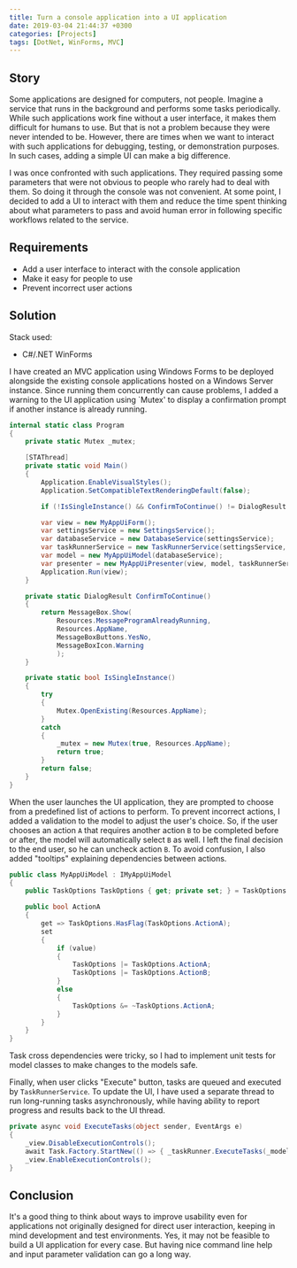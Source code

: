 ```yaml
---
title: Turn a console application into a UI application
date: 2019-03-04 21:44:37 +0300
categories: [Projects]
tags: [DotNet, WinForms, MVC]
---
```


## Story
Some applications are designed for computers, not people. Imagine a service that runs in the background and performs some tasks periodically. While such applications work fine without a user interface, it makes them difficult for humans to use. But that is not a problem because they were never intended to be. However, there are times when we want to interact with such applications for debugging, testing, or demonstration purposes. In such cases, adding a simple UI can make a big difference.

I was once confronted with such applications. They required passing some parameters that were not obvious to people who rarely had to deal with them. So doing it through the console was not convenient. At some point, I decided to add a UI to interact with them and reduce the time spent thinking about what parameters to pass and avoid human error in following specific workflows related to the service.

## Requirements
- Add a user interface to interact with the console application
- Make it easy for people to use
- Prevent incorrect user actions

## Solution
Stack used:
- C#/.NET WinForms

I have created an MVC application using Windows Forms to be deployed alongside the existing console applications hosted on a Windows Server instance. Since running them concurrently can cause problems, I added a warning to the UI application using `Mutex' to display a confirmation prompt if another instance is already running.

```csharp
internal static class Program
{
    private static Mutex _mutex;

    [STAThread]
    private static void Main()
    {
        Application.EnableVisualStyles();
        Application.SetCompatibleTextRenderingDefault(false);

        if (!IsSingleInstance() && ConfirmToContinue() != DialogResult.Yes) return;

        var view = new MyAppUiForm();
        var settingsService = new SettingsService();
        var databaseService = new DatabaseService(settingsService);
        var taskRunnerService = new TaskRunnerService(settingsService, databaseService);
        var model = new MyAppUiModel(databaseService);
        var presenter = new MyAppUiPresenter(view, model, taskRunnerService);
        Application.Run(view);
    }

    private static DialogResult ConfirmToContinue()
    {
        return MessageBox.Show(
            Resources.MessageProgramAlreadyRunning,
            Resources.AppName,
            MessageBoxButtons.YesNo,
            MessageBoxIcon.Warning
            );
    }

    private static bool IsSingleInstance()
    {
        try
        {
            Mutex.OpenExisting(Resources.AppName);
        }
        catch
        {
            _mutex = new Mutex(true, Resources.AppName);
            return true;
        }
        return false;
    }
}
```

When the user launches the UI application, they are prompted to choose from a predefined list of actions to perform. To prevent incorrect actions, I added a validation to the model to adjust the user's choice. So, if the user chooses an action `A` that requires another action `B` to be completed before or after, the model will automatically select `B` as well. I left the final decision to the end user, so he can uncheck action `B`. To avoid confusion, I also added "tooltips" explaining dependencies between actions.

```csharp
public class MyAppUiModel : IMyAppUiModel
{
    public TaskOptions TaskOptions { get; private set; } = TaskOptions.None;

    public bool ActionA
    {
        get => TaskOptions.HasFlag(TaskOptions.ActionA);
        set
        {
            if (value)
            {
                TaskOptions |= TaskOptions.ActionA;
                TaskOptions |= TaskOptions.ActionB;
            }
            else
            {
                TaskOptions &= ~TaskOptions.ActionA;
            }
        }
    }
}
```

Task cross dependencies were tricky, so I had to implement unit tests for model classes to make changes to the models safe.

Finally, when user clicks "Execute" button, tasks are queued and executed by `TaskRunnerService`. To update the UI, I have used a separate thread to run long-running tasks asynchronously, while having ability to report progress and results back to the UI thread.

```csharp
private async void ExecuteTasks(object sender, EventArgs e)
{
    _view.DisableExecutionControls();
    await Task.Factory.StartNew(() => { _taskRunner.ExecuteTasks(_model.TaskOptions, _model.Clients); });
    _view.EnableExecutionControls();
}
```

## Conclusion
It's a good thing to think about ways to improve usability even for applications not originally designed for direct user interaction, keeping in mind development and test environments. Yes, it may not be feasible to build a UI application for every case. But having nice command line help and input parameter validation can go a long way.
